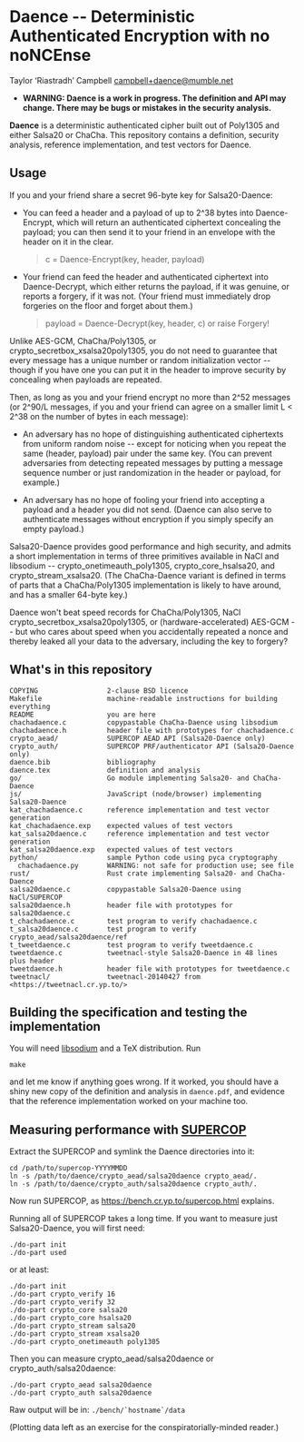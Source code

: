 Daence -- Deterministic Authenticated Encryption with no noNCEnse
=================================================================

Taylor ‘Riastradh’ Campbell <campbell+daence@mumble.net>

- **WARNING: Daence is a work in progress.  The definition and API may
  change.  There may be bugs or mistakes in the security analysis.**

**Daence** is a deterministic authenticated cipher built out of
Poly1305 and either Salsa20 or ChaCha.  This repository contains a
definition, security analysis, reference implementation, and test
vectors for Daence.

## Usage

If you and your friend share a secret 96-byte key for Salsa20-Daence:

- You can feed a header and a payload of up to 2^38 bytes into
  Daence-Encrypt, which will return an authenticated ciphertext
  concealing the payload; you can then send it to your friend in an
  envelope with the header on it in the clear.

  > c = Daence-Encrypt(key, header, payload)

- Your friend can feed the header and authenticated ciphertext into
  Daence-Decrypt, which either returns the payload, if it was genuine,
  or reports a forgery, if it was not.  (Your friend must immediately
  drop forgeries on the floor and forget about them.)

  > payload = Daence-Decrypt(key, header, c) or raise Forgery!

Unlike AES-GCM, ChaCha/Poly1305, or crypto_secretbox_xsalsa20poly1305,
you do not need to guarantee that every message has a unique number or
random initialization vector -- though if you have one you can put it
in the header to improve security by concealing when payloads are
repeated.

Then, as long as you and your friend encrypt no more than 2^52 messages
(or 2^90/L messages, if you and your friend can agree on a smaller
limit L < 2^38 on the number of bytes in each message):

- An adversary has no hope of distinguishing authenticated ciphertexts
  from uniform random noise -- except for noticing when you repeat the
  same (header, payload) pair under the same key.  (You can prevent
  adversaries from detecting repeated messages by putting a message
  sequence number or just randomization in the header or payload, for
  example.)

- An adversary has no hope of fooling your friend into accepting a
  payload and a header you did not send.  (Daence can also serve to
  authenticate messages without encryption if you simply specify an
  empty payload.)

Salsa20-Daence provides good performance and high security, and admits
a short implementation in terms of three primitives available in NaCl
and libsodium -- crypto_onetimeauth_poly1305, crypto_core_hsalsa20,
and crypto_stream_xsalsa20.  (The ChaCha-Daence variant is defined in
terms of parts that a ChaCha/Poly1305 implementation is likely to have
around, and has a smaller 64-byte key.)

Daence won't beat speed records for ChaCha/Poly1305, NaCl
crypto_secretbox_xsalsa20poly1305, or (hardware-accelerated) AES-GCM --
but who cares about speed when you accidentally repeated a nonce and
thereby leaked all your data to the adversary, including the key to
forgery?


## What's in this repository

```
COPYING                 2-clause BSD licence
Makefile                machine-readable instructions for building everything
README                  you are here
chachadaence.c          copypastable ChaCha-Daence using libsodium
chachadaence.h          header file with prototypes for chachadaence.c
crypto_aead/            SUPERCOP AEAD API (Salsa20-Daence only)
crypto_auth/            SUPERCOP PRF/authenticator API (Salsa20-Daence only)
daence.bib              bibliography
daence.tex              definition and analysis
go/                     Go module implementing Salsa20- and ChaCha-Daence
js/                     JavaScript (node/browser) implementing Salsa20-Daence
kat_chachadaence.c      reference implementation and test vector generation
kat_chachadaence.exp    expected values of test vectors
kat_salsa20daence.c     reference implementation and test vector generation
kat_salsa20daence.exp   expected values of test vectors
python/                 sample Python code using pyca cryptography
  chachadaence.py       WARNING: not safe for production use; see file
rust/                   Rust crate implementing Salsa20- and ChaCha-Daence
salsa20daence.c         copypastable Salsa20-Daence using NaCl/SUPERCOP
salsa20daence.h         header file with prototypes for salsa20daence.c
t_chachadaence.c        test program to verify chachadaence.c
t_salsa20daence.c       test program to verify crypto_aead/salsa20daence/ref
t_tweetdaence.c         test program to verify tweetdaence.c
tweetdaence.c           tweetnacl-style Salsa20-Daence in 48 lines plus header
tweetdaence.h           header file with prototypes for tweetdaence.c
tweetnacl/              tweetnacl-20140427 from <https://tweetnacl.cr.yp.to/>
```


## Building the specification and testing the implementation

You will need [libsodium](https://libsodium.org/) and a TeX
distribution.  Run

```
make
```

and let me know if anything goes wrong.  If it worked, you should have
a shiny new copy of the definition and analysis in `daence.pdf`, and
evidence that the reference implementation worked on your machine too.


## Measuring performance with [SUPERCOP](https://bench.cr.yp.to/)

Extract the SUPERCOP and symlink the Daence directories into it:

```
cd /path/to/supercop-YYYYMMDD
ln -s /path/to/daence/crypto_aead/salsa20daence crypto_aead/.
ln -s /path/to/daence/crypto_auth/salsa20daence crypto_auth/.
```

Now run SUPERCOP, as <https://bench.cr.yp.to/supercop.html> explains.

Running all of SUPERCOP takes a long time.  If you want to measure just
Salsa20-Daence, you will first need:

```
./do-part init
./do-part used
```

or at least:

```
./do-part init
./do-part crypto_verify 16
./do-part crypto_verify 32
./do-part crypto_core salsa20
./do-part crypto_core hsalsa20
./do-part crypto_stream salsa20
./do-part crypto_stream xsalsa20
./do-part crypto_onetimeauth poly1305
```

Then you can measure crypto_aead/salsa20daence or
crypto_auth/salsa20daence:

```
./do-part crypto_aead salsa20daence
./do-part crypto_auth salsa20daence
```

Raw output will be in: ```./bench/`hostname`/data```

(Plotting data left as an exercise for the conspiratorially-minded
reader.)
